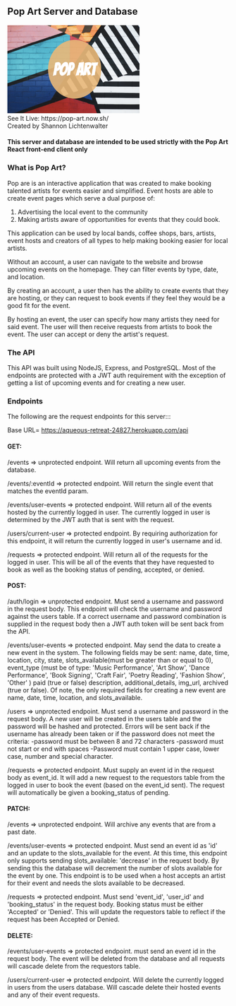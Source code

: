 ## Pop Art Server and Database
<img src='./screenshots/logo.png' height='200' width='300'/>
<br>
See It Live: https://pop-art.now.sh/
<br>
Created by Shannon Lichtenwalter

#### This server and database are intended to be used strictly with the Pop Art React front-end client only

### What is Pop Art?
Pop are is an interactive application that was created to make booking talented artists for events easier and simplified. Event hosts are able to create event pages which serve a dual purpose of: 
1. Advertising the local event to the community
2. Making artists aware of opportunities for events that they could book. 

This application can be used by local bands, coffee shops, bars, artists, event hosts and creators of all types to help making booking easier for local artists. 

Without an account, a user can navigate to the website and browse upcoming events on the homepage. They can filter events by type, date, and location.

By creating an account, a user then has the ability to create events that they are hosting, or they can request to book events if they feel they would be a good fit for the event. 

By hosting an event, the user can specify how many artists they need for said event. The user will then receive requests from artists to book the event. The user can accept or deny the artist's request. 
<br>

### The API

This API was built using NodeJS, Express, and PostgreSQL. Most of the endpoints are protected with a JWT auth requirement with the exception of getting a list of upcoming events and for creating a new user.

### Endpoints

The following are the request endpoints for this server:::

Base URL= https://aqueous-retreat-24827.herokuapp.com/api

#### GET:
/events => unprotected endpoint. Will return all upcoming events from the database.

/events/:eventId => protected endpoint. Will return the single event that matches the eventId param.

/events/user-events => protected endpoint. Will return all of the events hosted by the currently logged in user. The currently logged in user is determined by the JWT auth that is sent with the request.

/users/current-user => protected endpoint. By requiring authorization for this endpoint, it will return the currently logged in user's username and id. 


/requests => protected endpoint. Will return all of the requests for the logged in user. This will be all of the events that they have requested to book as well as the booking status of pending, accepted, or denied.

#### POST: 
/auth/login => unprotected endpoint. Must send a username and password in the request body. This endpoint will check the username and password against the users table. If a correct username and password combination is supplied in the request body then a JWT auth token will be sent back from the API.

/events/user-events => protected endpoint. May send the data to create a new event in the system. The following fields may be sent: 
      name,
      date,
      time,
      location,
      city,
      state,
      slots_available(must be greater than or equal to 0),
      event_type (must be of type: 
        'Music Performance',
        'Art Show',
        'Dance Performance',
        'Book Signing',
        'Craft Fair',
        'Poetry Reading',
        'Fashion Show',
        'Other' )
      paid (true or false)
      description,
      additional_details,
      img_url,
      archived (true or false).
  Of note, the only required fields for creating a new event are name, date, time, location, and slots_available.

/users => unprotected endpoint. Must send a username and password in the request body. A new user will be created in the users table and the password will be hashed and protected. Errors will be sent back if the username has already been taken or if the password does not meet the criteria:
  -password must be between 8 and 72 characters
  -password must not start or end with spaces
  -Password must contain 1 upper case, lower case, number and special character.


/requests => protected endpoint. Must supply an event id in the request body as event_id. It will add a new request to the requestors table from the logged in user to book the event (based on the event_id sent). The request will automatically be given a booking_status of pending. 


#### PATCH:
/events => unprotected endpoint. Will archive any events that are from a past date.

/events/user-events => protected endpoint. Must send an event id as 'id' and an update to the slots_available for the event. At this time, this endpoint only supports sending slots_available: 'decrease' in the request body. By sending this the database will decrement the number of slots available for the event by one. This endpoint is to be used when a host accepts an artist for their event and needs the slots available to be decreased. 

/requests => protected endpoint. Must send 'event_id', 'user_id' and 'booking_status' in the request body. Booking status must be either 'Accepted' or 'Denied'. This will update the requestors table to reflect if the request has been Accepted or Denied. 


#### DELETE: 
/events/user-events => protected endpoint. must send an event id in the request body. The event will be deleted from the database and all requests will cascade delete from the requestors table. 

/users/current-user => protected endpoint. Will delete the currently logged in users from the users database. Will cascade delete their hosted events and any of their event requests.

